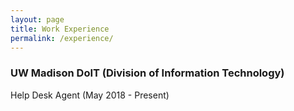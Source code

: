 ```yaml
---
layout: page
title: Work Experience
permalink: /experience/
---
```


### UW Madison DoIT (Division of Information Technology)

Help Desk Agent (May 2018 - Present)
